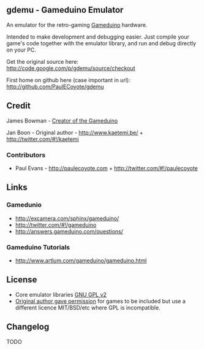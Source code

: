 ## gdemu - Gameduino Emulator
An emulator for the retro-gaming [Gameduino][0] hardware.

Intended to make development and debugging easier. Just compile your game's code together with the emulator library, and run and debug directly on your PC.

Get the original source here: http://code.google.com/p/gdemu/source/checkout

First home on github here (case important in url): http://github.com/PaulECoyote/gdemu

## Credit

James Bowman - [Creator of the Gameduino][0]

Jan Boon - Original author - http://www.kaetemi.be/ + http://twitter.com/#!/kaetemi

### Contributors
* Paul Evans - http://paulecoyote.com + http://twitter.com/#!/paulecoyote

## Links
### Gamedunio 
* http://excamera.com/sphinx/gameduino/
* http://twitter.com/#!/gameduino
* http://answers.gameduino.com/questions/

### Gameduino Tutorials
* http://www.artlum.com/gameduino/gameduino.html

License
-------
* Core emulator libraries [GNU GPL v2][10]
* [Original author gave permission][7] for games to be included but use a different licence MIT/BSD/etc where GPL is incompatible.

Changelog
---------

TODO

[0]: http://excamera.com/sphinx/gameduino/
[1]: http://code.google.com/p/gdemu/source/checkout
[2]: http://www.kaetemi.be/
[3]: http://twitter.com/#!/kaetemi
[4]: http://twitter.com/#!/paulecoyote
[5]: http://paulecoyote.com
[6]: http://twitter.com/#!/gameduino
[7]: http://twitter.com/#!/kaetemi/status/84115376404836352
[8]: http://answers.gameduino.com/questions/
[9]: http://www.artlum.com/gameduino/gameduino.html
[10]: http://www.gnu.org/licenses/old-licenses/gpl-2.0.html
[11]: https://github.com/PaulECoyote/gdemu
